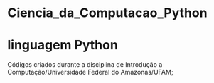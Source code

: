 # Ciencia_da_Computacao_Python
# linguagem Python
Códigos criados durante a disciplina de Introdução a Computação/Universidade Federal do Amazonas/UFAM;
